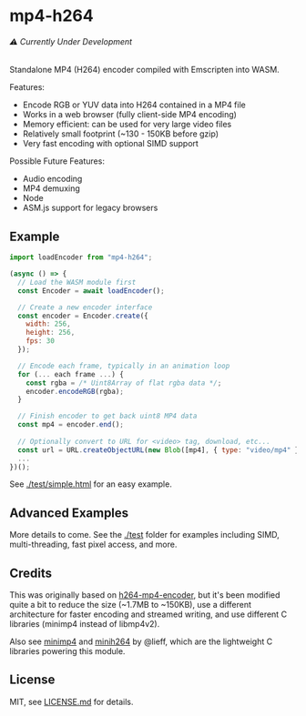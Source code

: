 # mp4-h264

###### :warning: Currently Under Development

Standalone MP4 (H264) encoder compiled with Emscripten into WASM.

Features:

- Encode RGB or YUV data into H264 contained in a MP4 file
- Works in a web browser (fully client-side MP4 encoding)
- Memory efficient: can be used for very large video files
- Relatively small footprint (~130 - 150KB before gzip)
- Very fast encoding with optional SIMD support

Possible Future Features:

- Audio encoding
- MP4 demuxing
- Node
- ASM.js support for legacy browsers

## Example

```js
import loadEncoder from "mp4-h264";

(async () => {
  // Load the WASM module first
  const Encoder = await loadEncoder();

  // Create a new encoder interface
  const encoder = Encoder.create({
    width: 256,
    height: 256,
    fps: 30
  });

  // Encode each frame, typically in an animation loop
  for (... each frame ...) {
    const rgba = /* Uint8Array of flat rgba data */;
    encoder.encodeRGB(rgba);
  }

  // Finish encoder to get back uint8 MP4 data
  const mp4 = encoder.end();
  
  // Optionally convert to URL for <video> tag, download, etc...
  const url = URL.createObjectURL(new Blob([mp4], { type: "video/mp4" }));
  ...
})();
```

See [./test/simple.html](./test/simple.html) for an easy example.

## Advanced Examples

More details to come. See the [./test](./test) folder for examples including SIMD, multi-threading, fast pixel access, and more.

## Credits

This was originally based on [h264-mp4-encoder](https://github.com/TrevorSundberg/h264-mp4-encoder), but it's been modified quite a bit to reduce the size (~1.7MB to ~150KB), use a different architecture for faster encoding and streamed writing, and use different C libraries (minimp4 instead of libmp4v2).

Also see [minimp4](https://github.com/lieff/minimp4) and [minih264](https://github.com/lieff/minih264/) by @lieff, which are the lightweight C libraries powering this module.

## License

MIT, see [LICENSE.md](http://github.com/mattdesl/mp4-h264/blob/master/LICENSE.md) for details.
